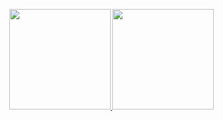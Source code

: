 <p align="center">
<a href="https://github.com/nisiddharth">
  <img height="180em" src="https://github-readme-stats-eight-theta.vercel.app/api?username=nisiddharth&show_icons=true&theme=algolia&include_all_commits=true&count_private=true"/>
  <img height="180em" src="https://github-readme-stats-eight-theta.vercel.app/api/top-langs/?username=nisiddharth&layout=compact&langs_count=8&theme=algolia"/>
</a>
</p>
